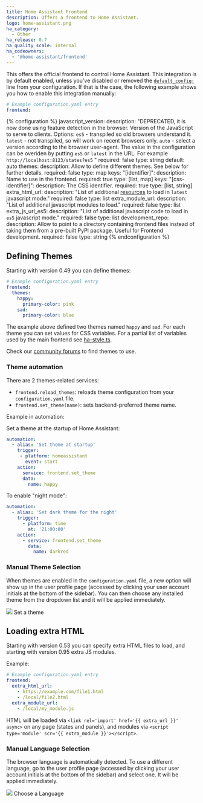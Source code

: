 ```yaml
---
title: Home Assistant Frontend
description: Offers a frontend to Home Assistant.
logo: home-assistant.png
ha_category:
  - Other
ha_release: 0.7
ha_quality_scale: internal
ha_codeowners:
  - '@home-assistant/frontend'
---
```


This offers the official frontend to control Home Assistant. This integration is by default enabled, unless you've disabled or removed the [`default_config:`](https://www.home-assistant.io/integrations/default_config/) line from your configuration. If that is the case, the following example shows you how to enable this integration manually:

```yaml
# Example configuration.yaml entry
frontend:
```

{% configuration %}
  javascript_version:
    description: "DEPRECATED, it is now done using feature detection in the browser. Version of the JavaScript to serve to clients. Options: `es5` - transpiled so old browsers understand it.  `latest` - not transpiled, so will work on recent browsers only. `auto` - select a version according to the browser user-agent. The value in the configuration can be overiden by putting `es5` or `latest` in the URL. For example `http://localhost:8123/states?es5` "
    required: false
    type: string
    default: auto
  themes:
    description: Allow to define different themes. See below for further details.
    required: false
    type: map
    keys:
      "[identifier]":
        description: Name to use in the frontend.
        required: true
        type: [list, map]
        keys:
          "[css-identifier]":
            description: The CSS identifier.
            required: true
            type: [list, string]
  extra_html_url:
    description: "List of additional [resources](/developers/frontend_creating_custom_ui/) to load in `latest` javascript mode."
    required: false
    type: list
  extra_module_url:
    description: "List of additional javascript modules to load."
    required: false
    type: list
  extra_js_url_es5:
    description: "List of additional javascript code to load in `es5` javascript mode."
    required: false
    type: list
  development_repo:
    description: Allow to point to a directory containing frontend files instead of taking them from a pre-built PyPI package. Useful for Frontend development.
    required: false
    type: string
{% endconfiguration %}


## Defining Themes

Starting with version 0.49 you can define themes:

```yaml
# Example configuration.yaml entry
frontend:
  themes:
    happy:
      primary-color: pink
    sad:
      primary-color: blue
```

The example above defined two themes named `happy` and `sad`. For each theme you can set values for CSS variables. For a partial list of variables used by the main frontend see [ha-style.ts](https://github.com/home-assistant/home-assistant-polymer/blob/master/src/resources/ha-style.ts).

Check our [community forums](https://community.home-assistant.io/c/projects/themes) to find themes to use.

### Theme automation

There are 2 themes-related services:

 - `frontend.reload_themes`: reloads theme configuration from your `configuration.yaml` file.
 - `frontend.set_theme(name)`: sets backend-preferred theme name.

Example in automation:

Set a theme at the startup of Home Assistant:

```yaml
automation:
  - alias: 'Set theme at startup'
    trigger:
     - platform: homeassistant
       event: start
    action:
      service: frontend.set_theme
      data:
        name: happy
```

To enable "night mode":

```yaml
automation:
  - alias: 'Set dark theme for the night'
    trigger:
      - platform: time
        at: '21:00:00'
    action:
      - service: frontend.set_theme
        data:
          name: darkred
```

### Manual Theme Selection

When themes are enabled in the `configuration.yaml` file, a new option will show up in the user profile page (accessed by clicking your user account initials at the bottom of the sidebar). You can then choose any installed theme from the dropdown list and it will be applied immediately.

<p class='img'>
  <img src='/images/frontend/user-theme.png' />
  Set a theme
</p>

## Loading extra HTML

Starting with version 0.53 you can specify extra HTML files to load, and starting with version 0.95 extra JS modules.

Example:

```yaml
# Example configuration.yaml entry
frontend:
  extra_html_url:
    - https://example.com/file1.html
    - /local/file2.html
  extra_module_url:
    - /local/my_module.js
```

HTML will be loaded via `<link rel='import' href='{{ extra_url }}' async>` on any page (states and panels), and modules via `<script type='module' scr='{{ extra_module }}'></script>`.

### Manual Language Selection

The browser language is automatically detected. To use a different language, go to the user profile page (accessed by clicking your user account initials at the bottom of the sidebar) and select one. It will be applied immediately.

<p class='img'>
  <img src='/images/frontend/user-language.png' />
  Choose a Language
</p>
